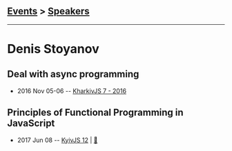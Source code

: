 ## [Events](../README.md) > [Speakers](../speakers.md)
---

# Denis Stoyanov

## Deal with async programming
- 2016 Nov 05-06 -- [KharkivJS 7 - 2016](https://www.youtube.com/watch?v=0ZcCPX6uT5c)    
## Principles of Functional Programming in JavaScript
- 2017 Jun 08 -- [KyivJS 12](https://www.youtube.com/watch?v=xom2TdaZPAI)  | [:notebook:](http://fp-in-js.surge.sh/#/)  
